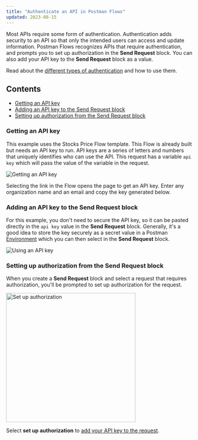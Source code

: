 ```yaml
---
title: "Authenticate an API in Postman Flows"
updated: 2023-08-15
---
```


Most APIs require some form of authentication. Authentication adds security to an API so that only the intended users can access and update information. Postman Flows recognizes APIs that require authentication, and prompts you to set up authorization in the **Send Request** block. You can also add your API key to the **Send Request** block as a value.

Read about the [different types of authentication](/docs/sending-requests/authorization/authorization/) and how to use them.

## Contents

* [Getting an API key](#getting-an-api-key)
* [Adding an API key to the Send Request block](#adding-an-api-key-to-the-send-request-block)
* [Setting up authorization from the Send Request block](#setting-up-authorization-from-the-send-request-block)

### Getting an API key

This example uses the Stocks Price Flow template. This Flow is already built but needs an API key to run. API keys are a series of letters and numbers that uniquely identifies who can use the API. This request has a variable `api key` which will pass the value of the variable in the request.

<img src="https://assets.postman.com/postman-labs-docs/concepts/getting-api-key.gif" alt="Getting an API key" fetchpriority="low" loading="lazy" />

Selecting the link in the Flow opens the page to get an API key. Enter any organization name and an email and copy the key generated below.

### Adding an API key to the Send Request block

For this example, you don't need to secure the API key, so it can be pasted directly in the `api key` value in the **Send Request** block. Generally, it's a good idea to store the key securely as a secret value in a Postman [Environment](/docs/sending-requests/managing-environments/) which you can then select in the **Send Request** block.

<img src="https://assets.postman.com/postman-labs-docs/concepts/using-api-key.gif" alt="Using an API key" fetchpriority="low" loading="lazy" />

### Setting up authorization from the Send Request block

When you create a **Send Request** block and select a request that requires authorization, you'll be prompted to set up authorization for the request.

<img src="https://assets.postman.com/postman-docs/v10/flows-set-up-auth-v10.jpg" alt="Set up authorization" width="350px">

Select **set up authorization** to [add your API key to the request](/docs/sending-requests/authorization/authentication-for-public-apis/).
